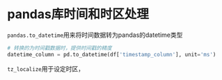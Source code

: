 # pandas库时间和时区处理

`pandas.to_datetime`用来将时间数据转为pandas的datetime类型

```python
# 转换的为时间戳数据时，提供时间戳的精度
datetime_column = pd.to_datetime(df['timestamp_column'], unit='ms')
```

`tz_localize`用于设定时区，